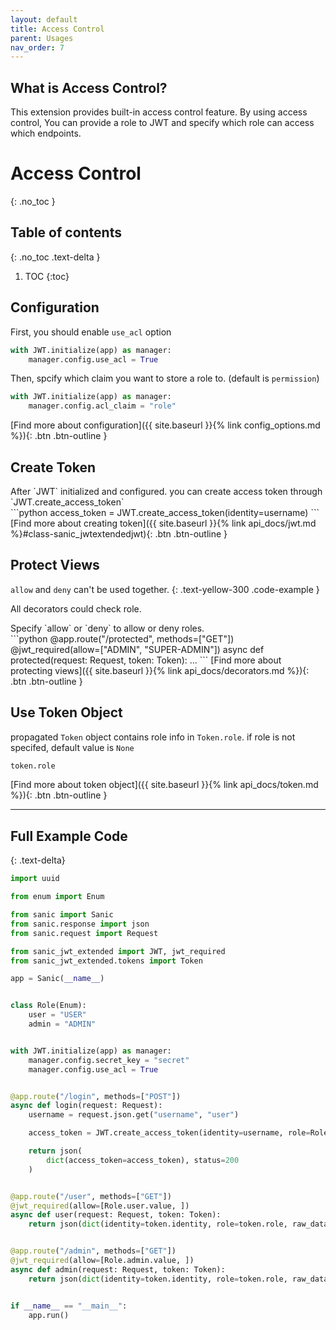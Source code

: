 ```yaml
---
layout: default
title: Access Control
parent: Usages
nav_order: 7
---
```


## What is Access Control?
This extension provides built-in access control feature. By using access control, You can provide a role to JWT and specify which role can access which endpoints.

# Access Control
{: .no_toc }

## Table of contents
{: .no_toc .text-delta }

1. TOC
{:toc}


## Configuration

First, you should enable `use_acl` option

```python
with JWT.initialize(app) as manager:
    manager.config.use_acl = True
```

Then, spcify which claim you want to store a role to. (default is `permission`)

```python
with JWT.initialize(app) as manager:
    manager.config.acl_claim = "role"
```

[Find more about configuration]({{ site.baseurl }}{% link config_options.md %}){: .btn .btn-outline }

## Create Token

<div class="code-example" markdown="1">
After `JWT` initialized and configured. you can create access token through `JWT.create_access_token`
</div>
```python
access_token = JWT.create_access_token(identity=username)
```
[Find more about creating token]({{ site.baseurl }}{% link api_docs/jwt.md %}#class-sanic_jwtextendedjwt){: .btn .btn-outline }

## Protect Views

`allow` and `deny` can't be used together.
{: .text-yellow-300 .code-example }

All decorators could check role.

<div class="code-example" markdown="1">
Specify `allow` or `deny` to allow or deny roles.
</div>
```python
@app.route("/protected", methods=["GET"])
@jwt_required(allow=["ADMIN", "SUPER-ADMIN"])
async def protected(request: Request, token: Token):
    ...
```
[Find more about protecting views]({{ site.baseurl }}{% link api_docs/decorators.md %}){: .btn .btn-outline }

## Use Token Object

propagated `Token` object contains role info in `Token.role`. if role is not specifed, default value is `None` 

```python
token.role
```

[Find more about token object]({{ site.baseurl }}{% link api_docs/token.md %}){: .btn .btn-outline }


---

## Full Example Code
{: .text-delta}


```python
import uuid

from enum import Enum

from sanic import Sanic
from sanic.response import json
from sanic.request import Request

from sanic_jwt_extended import JWT, jwt_required
from sanic_jwt_extended.tokens import Token

app = Sanic(__name__)


class Role(Enum):
    user = "USER"
    admin = "ADMIN"


with JWT.initialize(app) as manager:
    manager.config.secret_key = "secret"
    manager.config.use_acl = True


@app.route("/login", methods=["POST"])
async def login(request: Request):
    username = request.json.get("username", "user")

    access_token = JWT.create_access_token(identity=username, role=Role.user.value)

    return json(
        dict(access_token=access_token), status=200
    )


@app.route("/user", methods=["GET"])
@jwt_required(allow=[Role.user.value, ])
async def user(request: Request, token: Token):
    return json(dict(identity=token.identity, role=token.role, raw_data=token.raw_data, exp=str(token.exp)))


@app.route("/admin", methods=["GET"])
@jwt_required(allow=[Role.admin.value, ])
async def admin(request: Request, token: Token):
    return json(dict(identity=token.identity, role=token.role, raw_data=token.raw_data, exp=str(token.exp)))


if __name__ == "__main__":
    app.run()
```